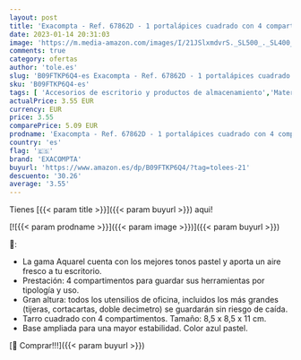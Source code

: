 ```yaml
---
layout: post
title: 'Exacompta - Ref. 67862D - 1 portalápices cuadrado con 4 compartimentos para guardar sus herramientas por tipología / uso de cartón Aquarel - Dimensiones 85x85x110 mm - Color azul pastel'
date: 2023-01-14 20:31:03
image: 'https://m.media-amazon.com/images/I/21JSlxmdvrS._SL500_._SL400_.jpg'
comments: true
category: ofertas
author: 'tole.es'
slug: 'B09FTKP6Q4-es Exacompta - Ref. 67862D - 1 portalápices cuadrado con 4...'
sku: 'B09FTKP6Q4-es'
tags: [ 'Accesorios de escritorio y productos de almacenamiento','Material de oficina','Materiales, organizadores y dispensadores de escritorio','Oficina y papelería','Portalápices','exacompta','🇪🇸', ]
actualPrice: 3.55 EUR
currency: EUR
price: 3.55
comparePrice: 5.09 EUR
prodname: 'Exacompta - Ref. 67862D - 1 portalápices cuadrado con 4 compartimentos para guardar sus herramientas por tipología / uso de cartón Aquarel - Dimensiones 85x85x110 mm - Color azul pastel'
country: 'es'
flag: '🇪🇸'
brand: 'EXACOMPTA'
buyurl: 'https://www.amazon.es/dp/B09FTKP6Q4/?tag=tolees-21'
descuento: '30.26'
average: '3.55'
---
```


Tienes [{{< param title >}}]({{< param buyurl >}}) aqui!

[![{{< param prodname >}}]({{< param image >}})]({{< param buyurl >}})

🔎:

- La gama Aquarel cuenta con los mejores tonos pastel y aporta un aire fresco a tu escritorio.
- Prestación: 4 compartimentos para guardar sus herramientas por tipología y uso.
- Gran altura: todos los utensilios de oficina, incluidos los más grandes (tijeras, cortacartas, doble decimetro) se guardarán sin riesgo de caída.
- Tarro cuadrado con 4 compartimentos. Tamaño: 8,5 x 8,5 x 11 cm.
- Base ampliada para una mayor estabilidad. Color azul pastel.

[🛒 Comprar!!!]({{< param buyurl >}})
